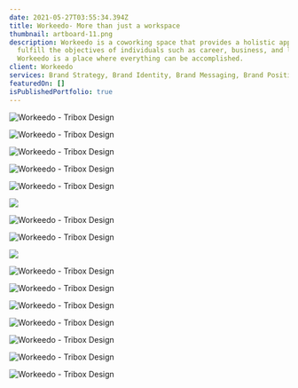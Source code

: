 ```yaml
---
date: 2021-05-27T03:55:34.394Z
title: Workeedo- More than just a workspace
thumbnail: artboard-11.png
description: Workeedo is a coworking space that provides a holistic approach to
  fulfill the objectives of individuals such as career, business, and lifestyle.
  Workeedo is a place where everything can be accomplished.
client: Workeedo
services: Brand Strategy, Brand Identity, Brand Messaging, Brand Positioning
featuredOn: []
isPublishedPortfolio: true
---
```

![Workeedo - Tribox Design](artboard-10.png "Workeedo - Tribox Design")

![Workeedo - Tribox Design](artboard-7.png "Workeedo - Tribox Design")

![Workeedo - Tribox Design](artboard-8.png "Workeedo - Tribox Design")

![Workeedo - Tribox Design](artboard-9.png "Workeedo - Tribox Design")

![Workeedo - Tribox Design](artboard-16.png "Workeedo - Tribox Design")

![](7.png)

![Workeedo - Tribox Design](8.png "Workeedo - Tribox Design")

![Workeedo - Tribox Design](artboard-15.png "Workeedo - Tribox Design")

![](artboard-12.png)

![Workeedo - Tribox Design](10.png "Workeedo - Tribox Design")

![Workeedo - Tribox Design](11.png "Workeedo - Tribox Design")

![Workeedo - Tribox Design](12.png "Workeedo - Tribox Design")

![Workeedo - Tribox Design](13.png "Workeedo - Tribox Design")

![Workeedo - Tribox Design](14.png "Workeedo - Tribox Design")

![Workeedo - Tribox Design](15.png "Workeedo - Tribox Design")

![Workeedo - Tribox Design](16.png "Workeedo - Tribox Design")